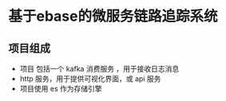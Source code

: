 # 基于ebase的微服务链路追踪系统

##  项目组成

- 项目 包括一个 kafka 消费服务 ，用于接收日志消息
- http 服务，用于提供可视化界面，或 api 服务
- 项目使用 es 作为存储引擎

